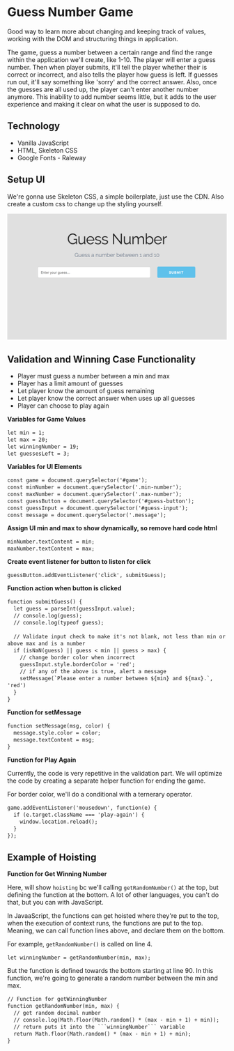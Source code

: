 # Guess Number Game

Good way to learn more about changing and keeping track of values, working with the DOM and structuring things in application.

The game, guess a number between a certain range and find the range within the application we'll create, like 1-10. The player will enter a guess number. Then when player submits, it'll tell the player whether their is correct or incorrect, and also tells the player how guess is left. If guesses run out, it'll say something like 'sorry' and the correct answer. Also, once the guesses are all used up, the player can't enter another number anymore. This inability to add number seems little, but it adds to the user experience and making it clear on what the user is supposed to do.

## Technology

* Vanilla JavaScript
* HTML, Skeleton CSS
* Google Fonts - Raleway

## Setup UI

We're gonna use Skeleton CSS, a simple boilerplate, just use the CDN. Also create a custom css to change up the styling yourself.

<kbd>![alt text](img/uisetup.png "screenshot")</kbd>

## Validation and Winning Case Functionality

* Player must guess a number between a min and max
* Player has a limit amount of guesses
* Let player know the amount of guess remaining
* Let player know the correct answer when uses up all guesses
* Player can choose to play again

**Variables for Game Values**
```
let min = 1;
let max = 20;
let winningNumber = 19;
let guessesLeft = 3;
```

**Variables for UI Elements**
```
const game = document.querySelector('#game');
const minNumber = document.querySelector('.min-number');
const maxNumber = document.querySelector('.max-number'); 
const guessButton = document.querySelector('#guess-button');
const guessInput = document.querySelector('#guess-input');
const message = document.querySelector('.message');
```

**Assign UI min and max to show dynamically, so remove hard code html**
```
minNumber.textContent = min;
maxNumber.textContent = max;
```

**Create event listener for button to listen for click**
```
guessButton.addEventListener('click', submitGuess);
```

**Function action when button is clicked**
```
function submitGuess() {
  let guess = parseInt(guessInput.value);
  // console.log(guess);
  // console.log(typeof guess);

  // Validate input check to make it's not blank, not less than min or above max and is a number
  if (isNaN(guess) || guess < min || guess > max) {
    // change border color when incorrect
    guessInput.style.borderColor = 'red';
    // if any of the above is true, alert a message
    setMessage(`Please enter a number between ${min} and ${max}.`, 'red')
  }
}
```

**Function for setMessage**
```
function setMessage(msg, color) {
  message.style.color = color;
  message.textContent = msg;
}
```

**Function for Play Again**

Currently, the code is very repetitive in the validation part. We will optimize the code by creating a separate helper function for ending the game.

For border color, we'll do a conditional with a ternerary operator.

```
game.addEventListener('mousedown', function(e) {
  if (e.target.className === 'play-again') {
    window.location.reload();
  }
});
```

## Example of Hoisting

**Function for Get Winning Number**

Here, will show ```hoisting``` bc we'll calling ```getRandomNumber()``` at the top, but defining the function at the bottom. A lot of other languages, you can't do that, but you can with JavaScript.

In JavaaScript, the functions can get hoisted where they're put to the top, when the execution of context runs, the functions are put to the top. Meaning, we can call function lines above, and declare them on the bottom.

For example, ```getRandomNumber()``` is called on line 4.
```
let winningNumber = getRandomNumber(min, max);
```

But the function is defined towards the bottom starting at line 90. In this function, we're going to generate a random number between the min and max.

```
// Function for getWinningNumber
function getRandomNumber(min, max) {
  // get random decimal number
  // console.log(Math.floor(Math.random() * (max - min + 1) + min));
  // return puts it into the ```winningNumber``` variable
  return Math.floor(Math.random() * (max - min + 1) + min);
}
```